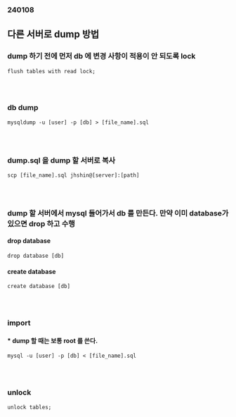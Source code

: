 ### 240108
## 다른 서버로 dump 방법
### dump 하기 전에 먼저 db 에 변경 사항이 적용이 안 되도록 lock
```
flush tables with read lock;
```
### <br/> 

### db dump
```
mysqldump -u [user] -p [db] > [file_name].sql
```
### <br/>

### dump.sql 을 dump 할 서버로 복사
```
scp [file_name].sql jhshin@[server]:[path]
```
### <br/>

### dump 할 서버에서 mysql 들어가서 db 를 만든다. 만약 이미 database가 있으면 drop 하고 수행
#### drop database
```
drop database [db]
```
#### create database
```
create database [db]
```
### <br/>

### import 
#### * dump 할 때는 보통 root 를 쓴다.
```
mysql -u [user] -p [db] < [file_name].sql
```
### <br/>

### unlock
```
unlock tables;
```
